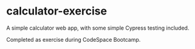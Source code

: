 # calculator-exercise
A simple calculator web app, with some simple Cypress testing included.

Completed as exercise during CodeSpace Bootcamp.